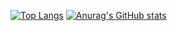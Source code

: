 [![Top Langs](https://github-readme-stats.vercel.app/api/top-langs/?username=VarYUvrc&theme=onedark)](https://github.com/anuraghazra/github-readme-stats)
[![Anurag's GitHub stats](https://github-readme-stats.vercel.app/api?username=VarYUvrc&theme=onedark)](https://github.com/anuraghazra/github-readme-stats)
